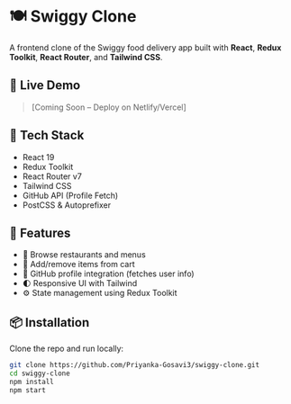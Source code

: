 # 🍽️ Swiggy Clone

A frontend clone of the Swiggy food delivery app built with **React**, **Redux Toolkit**, **React Router**, and **Tailwind CSS**.

## 🚀 Live Demo

> [Coming Soon – Deploy on Netlify/Vercel]

## 🧰 Tech Stack

- React 19
- Redux Toolkit
- React Router v7
- Tailwind CSS
- GitHub API (Profile Fetch)
- PostCSS & Autoprefixer

## 🔧 Features

- 🍕 Browse restaurants and menus
- 🛒 Add/remove items from cart
- 👤 GitHub profile integration (fetches user info)
- 🌓 Responsive UI with Tailwind
- ⚙️ State management using Redux Toolkit

## 📦 Installation

Clone the repo and run locally:

```bash
git clone https://github.com/Priyanka-Gosavi3/swiggy-clone.git
cd swiggy-clone
npm install
npm start
